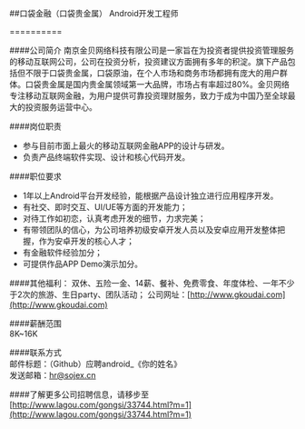 ##口袋金融（口袋贵金属） Android开发工程师

==========  

####公司简介
南京金贝网络科技有限公司是一家旨在为投资者提供投资管理服务的移动互联网公司，公司在投资分析，投资建议方面拥有多年的积淀。旗下产品包括但不限于口袋贵金属，口袋原油，在个人市场和商务市场都拥有庞大的用户群体。口袋贵金属是国内贵金属领域第一大品牌，市场占有率超过80%。金贝网络专注移动互联网金融，为用户提供可靠投资理财服务，致力于成为中国乃至全球最大的投资服务运营中心。

####岗位职责  
- 参与目前市面上最火的移动互联网金融APP的设计与研发。
- 负责产品终端软件实现、设计和核心代码开发。


####职位要求  
- 1年以上Android平台开发经验，能根据产品设计独立进行应用程序开发。
- 有社交、即时交互、UI/UE等方面的开发能力；
- 对待工作如初恋，认真考虑开发的细节，力求完美；
- 有带领团队的信心，为公司培养初级安卓开发人员以及安卓应用开发整体把握，作为安卓开发的核心人才；
- 有金融软件经验加分；
- 可提供作品APP Demo演示加分。


####其他福利：
双休、五险一金、14薪、餐补、免费零食、年度体检、一年不少于2次的旅游、生日party、团队活动；
公司网址：[http://www.gkoudai.com](http://www.gkoudai.com)


####薪酬范围  
8K~16K  


####联系方式  
邮件标题：（Github）应聘android_《你的姓名》  
发送邮箱：[hr@sojex.cn](mailto:hr@sojex.cn)  


####了解更多公司招聘信息，请移步至
[http://www.lagou.com/gongsi/33744.html?m=1](http://www.lagou.com/gongsi/33744.html?m=1)
